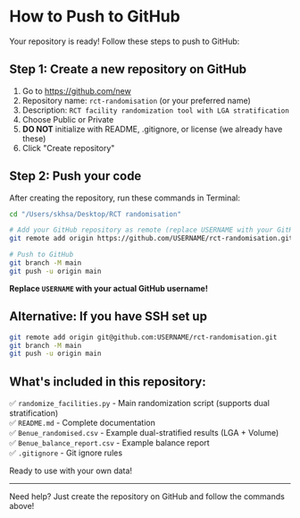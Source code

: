 # How to Push to GitHub

Your repository is ready! Follow these steps to push to GitHub:

## Step 1: Create a new repository on GitHub

1. Go to https://github.com/new
2. Repository name: `rct-randomisation` (or your preferred name)
3. Description: `RCT facility randomization tool with LGA stratification`
4. Choose Public or Private
5. **DO NOT** initialize with README, .gitignore, or license (we already have these)
6. Click "Create repository"

## Step 2: Push your code

After creating the repository, run these commands in Terminal:

```bash
cd "/Users/skhsa/Desktop/RCT randomisation"

# Add your GitHub repository as remote (replace USERNAME with your GitHub username)
git remote add origin https://github.com/USERNAME/rct-randomisation.git

# Push to GitHub
git branch -M main
git push -u origin main
```

**Replace `USERNAME` with your actual GitHub username!**

## Alternative: If you have SSH set up

```bash
git remote add origin git@github.com:USERNAME/rct-randomisation.git
git branch -M main
git push -u origin main
```

## What's included in this repository:

✅ `randomize_facilities.py` - Main randomization script (supports dual stratification)  
✅ `README.md` - Complete documentation  
✅ `Benue_randomised.csv` - Example dual-stratified results (LGA + Volume)  
✅ `Benue_balance_report.csv` - Example balance report  
✅ `.gitignore` - Git ignore rules  

Ready to use with your own data!

---

Need help? Just create the repository on GitHub and follow the commands above!

